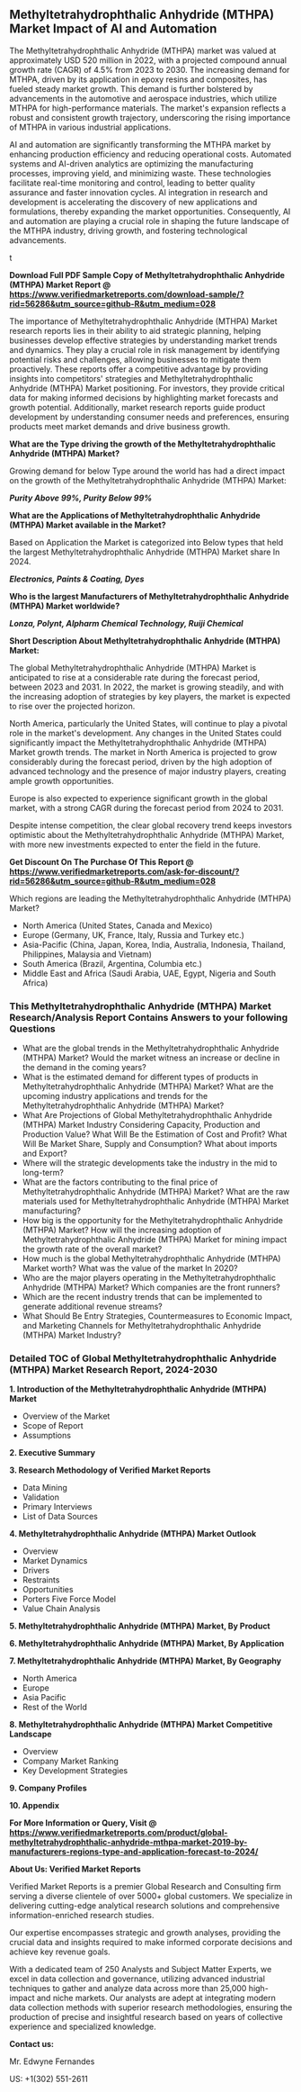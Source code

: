 <h2>Methyltetrahydrophthalic Anhydride (MTHPA) Market Impact of AI and Automation</h2><p>The Methyltetrahydrophthalic Anhydride (MTHPA) market was valued at approximately USD 520 million in 2022, with a projected compound annual growth rate (CAGR) of 4.5% from 2023 to 2030. The increasing demand for MTHPA, driven by its application in epoxy resins and composites, has fueled steady market growth. This demand is further bolstered by advancements in the automotive and aerospace industries, which utilize MTHPA for high-performance materials. The market's expansion reflects a robust and consistent growth trajectory, underscoring the rising importance of MTHPA in various industrial applications.</p><p>AI and automation are significantly transforming the MTHPA market by enhancing production efficiency and reducing operational costs. Automated systems and AI-driven analytics are optimizing the manufacturing processes, improving yield, and minimizing waste. These technologies facilitate real-time monitoring and control, leading to better quality assurance and faster innovation cycles. AI integration in research and development is accelerating the discovery of new applications and formulations, thereby expanding the market opportunities. Consequently, AI and automation are playing a crucial role in shaping the future landscape of the MTHPA industry, driving growth, and fostering technological advancements.</p>t</p><p id="" class=""><strong>Download Full PDF Sample Copy of Methyltetrahydrophthalic Anhydride (MTHPA) Market Report @ <a href="https://www.verifiedmarketreports.com/download-sample/?rid=56286&utm_source=github-R&utm_medium=028" target="_blank">https://www.verifiedmarketreports.com/download-sample/?rid=56286&utm_source=github-R&utm_medium=028</a></strong></p><p>The importance of&nbsp;Methyltetrahydrophthalic Anhydride (MTHPA) Market research reports lies in their ability to aid strategic planning, helping businesses develop effective strategies by understanding market trends and dynamics. They play a crucial role in risk management by identifying potential risks and challenges, allowing businesses to mitigate them proactively. These reports offer a competitive advantage by providing insights into competitors' strategies and Methyltetrahydrophthalic Anhydride (MTHPA) Market positioning. For investors, they provide critical data for making informed decisions by highlighting market forecasts and growth potential. Additionally, market research reports guide product development by understanding consumer needs and preferences, ensuring products meet market demands and drive business growth.</p><p><strong>What are the&nbsp;Type driving the growth of the Methyltetrahydrophthalic Anhydride (MTHPA) Market?</strong></p><p id="" class="">Growing demand for below Type around the world has had a direct impact on the growth of the Methyltetrahydrophthalic Anhydride (MTHPA) Market:</p><em><strong>Purity Above 99%, Purity Below 99%</strong></em></p><strong>What are the&nbsp;Applications&nbsp;of Methyltetrahydrophthalic Anhydride (MTHPA) Market available in the Market?</strong></p><p id="" class="">Based on Application the Market is categorized into Below types that held the largest Methyltetrahydrophthalic Anhydride (MTHPA) Market share In 2024.</p><em><strong>Electronics, Paints & Coating, Dyes</strong></em></p><strong>Who is the largest Manufacturers of Methyltetrahydrophthalic Anhydride (MTHPA) Market worldwide?</strong></p><p><em><strong>Lonza, Polynt, Alpharm Chemical Technology, Ruiji Chemical</strong></em></p><p id="" class=""><strong>Short Description About Methyltetrahydrophthalic Anhydride (MTHPA) Market:</strong></p><p>The global Methyltetrahydrophthalic Anhydride (MTHPA) Market is anticipated to rise at a considerable rate during the forecast period, between 2023 and 2031. In 2022, the market is growing steadily, and with the increasing adoption of strategies by key players, the market is expected to rise over the projected horizon.</p><p>North America, particularly the United States, will continue to play a pivotal role in the market's development. Any changes in the United States could significantly impact the Methyltetrahydrophthalic Anhydride (MTHPA) Market growth trends. The market in North America is projected to grow considerably during the forecast period, driven by the high adoption of advanced technology and the presence of major industry players, creating ample growth opportunities.</p><p>Europe is also expected to experience significant growth in the global market, with a strong CAGR during the forecast period from 2024 to 2031.</p><p>Despite intense competition, the clear global recovery trend keeps investors optimistic about the Methyltetrahydrophthalic Anhydride (MTHPA) Market, with more new investments expected to enter the field in the future.</p><p id="" class=""><strong>Get Discount On The Purchase Of This Report @ <a href="https://www.verifiedmarketreports.com/ask-for-discount/?rid=56286&utm_source=github-R&utm_medium=028" target="_blank">https://www.verifiedmarketreports.com/ask-for-discount/?rid=56286&utm_source=github-R&utm_medium=028</a></strong></p>Which regions are leading the Methyltetrahydrophthalic Anhydride (MTHPA) Market?</p><ul><li>North America (United States, Canada and Mexico)</li><li>Europe (Germany, UK, France, Italy, Russia and Turkey etc.)</li><li>Asia-Pacific (China, Japan, Korea, India, Australia, Indonesia, Thailand, Philippines, Malaysia and Vietnam)</li><li>South America (Brazil, Argentina, Columbia etc.)</li><li>Middle East and Africa (Saudi Arabia, UAE, Egypt, Nigeria and South Africa)</li></ul><h3 id="" class="">This Methyltetrahydrophthalic Anhydride (MTHPA) Market Research/Analysis Report Contains Answers to your following Questions</h3><ul><li>What are the global trends in the Methyltetrahydrophthalic Anhydride (MTHPA) Market? Would the market witness an increase or decline in the demand in the coming years?</li><li>What is the estimated demand for different types of products in Methyltetrahydrophthalic Anhydride (MTHPA) Market? What are the upcoming industry applications and trends for the Methyltetrahydrophthalic Anhydride (MTHPA) Market?</li><li>What Are Projections of Global Methyltetrahydrophthalic Anhydride (MTHPA) Market Industry Considering Capacity, Production and Production Value? What Will Be the Estimation of Cost and Profit? What Will Be Market Share, Supply and Consumption? What about imports and Export?</li><li>Where will the strategic developments take the industry in the mid to long-term?</li><li>What are the factors contributing to the final price of Methyltetrahydrophthalic Anhydride (MTHPA) Market? What are the raw materials used for Methyltetrahydrophthalic Anhydride (MTHPA) Market manufacturing?</li><li>How big is the opportunity for the Methyltetrahydrophthalic Anhydride (MTHPA) Market? How will the increasing adoption of Methyltetrahydrophthalic Anhydride (MTHPA) Market for mining impact the growth rate of the overall market?</li><li>How much is the global Methyltetrahydrophthalic Anhydride (MTHPA) Market worth? What was the value of the market In 2020?</li><li>Who are the major players operating in the Methyltetrahydrophthalic Anhydride (MTHPA) Market? Which companies are the front runners?</li><li>Which are the recent industry trends that can be implemented to generate additional revenue streams?</li><li>What Should Be Entry Strategies, Countermeasures to Economic Impact, and Marketing Channels for Methyltetrahydrophthalic Anhydride (MTHPA) Market Industry?</li></ul><h3 id="" class="">Detailed TOC of Global Methyltetrahydrophthalic Anhydride (MTHPA) Market Research Report, 2024-2030</h3><p id="" class=""><strong>1. Introduction of the Methyltetrahydrophthalic Anhydride (MTHPA) Market</strong></p><ul><li>Overview of the Market</li><li>Scope of Report</li><li>Assumptions</li></ul><p id="" class=""><strong>2. Executive Summary</strong></p><p id="" class=""><strong>3. Research Methodology of Verified Market Reports</strong></p><ul><li>Data Mining</li><li>Validation</li><li>Primary Interviews</li><li>List of Data Sources</li></ul><p id="" class=""><strong>4. Methyltetrahydrophthalic Anhydride (MTHPA) Market Outlook</strong></p><ul><li>Overview</li><li>Market Dynamics</li><li>Drivers</li><li>Restraints</li><li>Opportunities</li><li>Porters Five Force Model</li><li>Value Chain Analysis</li></ul><p id="" class=""><strong>5. Methyltetrahydrophthalic Anhydride (MTHPA) Market, By Product</strong></p><p id="" class=""><strong>6. Methyltetrahydrophthalic Anhydride (MTHPA) Market, By Application</strong></p><p id="" class=""><strong>7. Methyltetrahydrophthalic Anhydride (MTHPA) Market, By Geography</strong></p><ul><li>North America</li><li>Europe</li><li>Asia Pacific</li><li>Rest of the World</li></ul><p id="" class=""><strong>8. Methyltetrahydrophthalic Anhydride (MTHPA) Market Competitive Landscape</strong></p><ul><li>Overview</li><li>Company Market Ranking</li><li>Key Development Strategies</li></ul><p id="" class=""><strong>9. Company Profiles</strong></p><p id="" class=""><strong>10. Appendix</strong></p><p id="" class=""><strong>For More Information or Query, Visit @ <a href="https://www.verifiedmarketreports.com/product/global-methyltetrahydrophthalic-anhydride-mthpa-market-2019-by-manufacturers-regions-type-and-application-forecast-to-2024/" target="_blank">https://www.verifiedmarketreports.com/product/global-methyltetrahydrophthalic-anhydride-mthpa-market-2019-by-manufacturers-regions-type-and-application-forecast-to-2024/</a></strong></p><p id="" class=""><strong>About Us: Verified Market Reports</strong></p><p id="" class="">Verified Market Reports is a premier Global Research and Consulting firm serving a diverse clientele of over 5000+ global customers. We specialize in delivering cutting-edge analytical research solutions and comprehensive information-enriched research studies.</p><p id="" class="">Our expertise encompasses strategic and growth analyses, providing the crucial data and insights required to make informed corporate decisions and achieve key revenue goals.</p><p id="" class="">With a dedicated team of 250 Analysts and Subject Matter Experts, we excel in data collection and governance, utilizing advanced industrial techniques to gather and analyze data across more than 25,000 high-impact and niche markets. Our analysts are adept at integrating modern data collection methods with superior research methodologies, ensuring the production of precise and insightful research based on years of collective experience and specialized knowledge.</p><p id="" class=""><strong>Contact us:</strong></p><p id="" class="">Mr. Edwyne Fernandes</p><p id="" class="">US: +1(302) 551-2611</p>